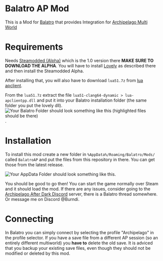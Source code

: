 # Balatro AP Mod

This is a Mod for [Balatro](https://store.steampowered.com/app/2379780/Balatro/) that provides Integration for [Archipelago Multi World](https://archipelago.gg)

# Requirements

Needs [Steamodded (Alpha)](https://github.com/Steamopollys/Steamodded?tab=readme-ov-file#how-to-install-the-alpha) which is the 1.0 version there **MAKE SURE TO DOWNLOAD THE ALPHA**. You will have to install [Lovely](https://github.com/ethangreen-dev/lovely-injector/releases/tag/v0.5.0-beta5) as described there and then install the Steamodded Alpha. 

After installing that, you will also have to download `lua51.7z` from [lua apclient](https://github.com/black-sliver/lua-apclientpp/releases). 

From the `lua51.7z` extract the file `lua51-clang64-dynamic > lua-apclientpp.dll` and put it into your Balatro installation folder (the same folder you put the lovely dll). 
![Your Balatro Folder should look something like this (highlighted files should be there)](https://i.imgur.com/Pe5uTX4.png).

# Installation

To install this mod create a new folder in `%AppData%/Roaming/Balatro/Mods/` called `BalatroAP` and put the files from this repository in there. You can get those from the latest release. 

![Your AppData Folder should look something like this](https://i.imgur.com/3JzrdlV.png).

You should be good to go then! You can start the game normally over Steam and it should load the mod. If there are any issues, consider going to the [Archipelago After Dark Discord](https://discord.com/invite/fqvNCCRsu4) server, there is a Balatro thread somewhere. Or message me on Discord @Burndi. 

# Connecting

In Balatro you can simply connect by selecting the profile "Archipelago" in the profile selector. 
If you have a save file from a different AP session (so an entirely different multiworld) you **have to** delete the old save. 
It is adviced that you backup your existing save files, even though they should not be modified or deleted by this mod. 
